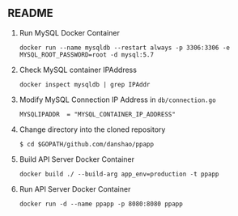 ## README

1. Run MySQL Docker Container

   `docker run --name mysqldb --restart always -p 3306:3306 -e MYSQL_ROOT_PASSWORD=root -d mysql:5.7`

2. Check MySQL container IPAddress

    `docker inspect mysqldb | grep IPAddr`

3. Modify MySQL Connection IP Address in `db/connection.go` 
    
    `MYSQLIPADDR  = "MYSQL_CONTAINER_IP_ADDRESS"`

4. Change directory into the cloned repository
  
   `$ cd $GOPATH/github.com/danshao/ppapp`

4. Build API Server Docker Container
  
   `docker build ./ --build-arg app_env=production -t ppapp`

5. Run API Server Docker Container
  
   `docker run -d --name ppapp -p 8080:8080 ppapp`